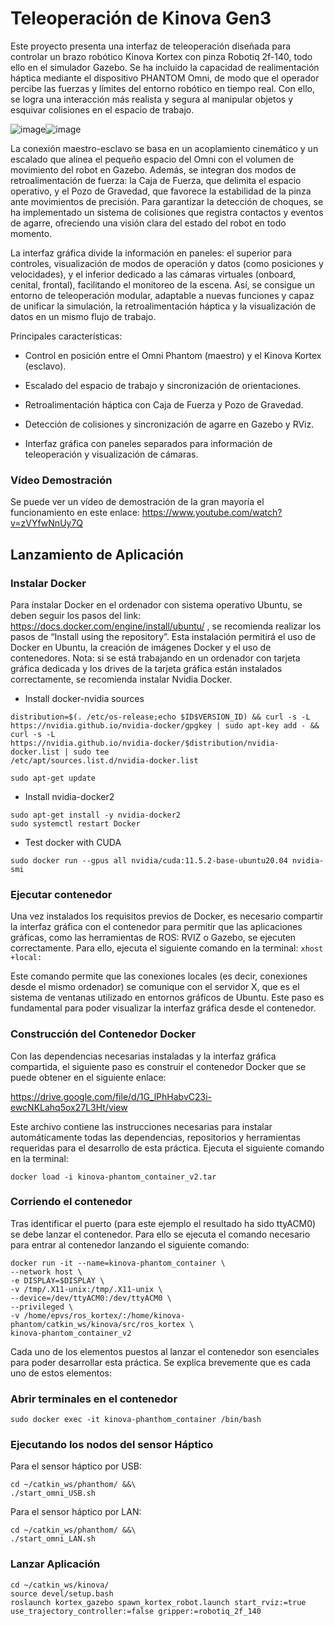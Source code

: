 # Teleoperación de Kinova Gen3
Este proyecto presenta una interfaz de teleoperación diseñada para controlar un brazo robótico Kinova Kortex con pinza Robotiq 2f-140, todo ello en el simulador Gazebo. Se ha incluido la capacidad de realimentación háptica mediante el dispositivo PHANTOM Omni, de modo que el operador percibe las fuerzas y límites del entorno robótico en tiempo real. Con ello, se logra una interacción más realista y segura al manipular objetos y esquivar colisiones en el espacio de trabajo.

![image](https://github.com/user-attachments/assets/1d47630d-c30c-460a-9187-67eeb6d705ad)![image](https://github.com/user-attachments/assets/48cad7a4-f44a-40e7-b150-27b9c83d09d1)


La conexión maestro-esclavo se basa en un acoplamiento cinemático y un escalado que alinea el pequeño espacio del Omni con el volumen de movimiento del robot en Gazebo. Además, se integran dos modos de retroalimentación de fuerza: la Caja de Fuerza, que delimita el espacio operativo, y el Pozo de Gravedad, que favorece la estabilidad de la pinza ante movimientos de precisión. Para garantizar la detección de choques, se ha implementado un sistema de colisiones que registra contactos y eventos de agarre, ofreciendo una visión clara del estado del robot en todo momento.

La interfaz gráfica divide la información en paneles: el superior para controles, visualización de modos de operación y datos (como posiciones y velocidades), y el inferior dedicado a las cámaras virtuales (onboard, cenital, frontal), facilitando el monitoreo de la escena. Así, se consigue un entorno de teleoperación modular, adaptable a nuevas funciones y capaz de unificar la simulación, la retroalimentación háptica y la visualización de datos en un mismo flujo de trabajo.

Principales características:

- Control en posición entre el Omni Phantom (maestro) y el Kinova Kortex (esclavo).

- Escalado del espacio de trabajo y sincronización de orientaciones.

- Retroalimentación háptica con Caja de Fuerza y Pozo de Gravedad.

- Detección de colisiones y sincronización de agarre en Gazebo y RViz.

- Interfaz gráfica con paneles separados para información de teleoperación y visualización de cámaras.

### Vídeo Demostración

Se puede ver un vídeo de demostración de la gran mayoría el funcionamiento en este enlace:
https://www.youtube.com/watch?v=zVYfwNnUy7Q


## Lanzamiento de Aplicación

### Instalar Docker
Para instalar Docker en el ordenador con sistema operativo Ubuntu, se deben seguir
los pasos del link: https://docs.docker.com/engine/install/ubuntu/ , se recomienda
realizar los pasos de “Install using the repository”. Esta instalación permitirá el
uso de Docker en Ubuntu, la creación de imágenes Docker y el uso de
contenedores.
Nota: si se está trabajando en un ordenador con tarjeta gráfica dedicada y los drives
de la tarjeta gráfica están instalados correctamente, se recomienda instalar Nvidia
Docker.

- Install docker-nvidia sources
```
distribution=$(. /etc/os-release;echo $ID$VERSION_ID) && curl -s -L
https://nvidia.github.io/nvidia-docker/gpgkey | sudo apt-key add - && curl -s -L
https://nvidia.github.io/nvidia-docker/$distribution/nvidia-docker.list | sudo tee
/etc/apt/sources.list.d/nvidia-docker.list

sudo apt-get update
```
- Install nvidia-docker2
```
sudo apt-get install -y nvidia-docker2
sudo systemctl restart Docker
```
- Test docker with CUDA
```
sudo docker run --gpus all nvidia/cuda:11.5.2-base-ubuntu20.04 nvidia-smi
```
### Ejecutar contenedor

Una vez instalados los requisitos previos de Docker, es necesario compartir la
interfaz gráfica con el contenedor para permitir que las aplicaciones gráficas, como
las herramientas de ROS: RVIZ o Gazebo, se ejecuten correctamente. Para ello,
ejecuta el siguiente comando en la terminal:
```xhost +local:```

Este comando permite que las conexiones locales (es decir, conexiones desde el
mismo ordenador) se comunique con el servidor X, que es el sistema de ventanas utilizado en entornos gráficos de Ubuntu. Este paso es fundamental para poder
visualizar la interfaz gráfica desde el contenedor.

### Construcción del Contenedor Docker
Con las dependencias necesarias instaladas y la interfaz gráfica compartida, el
siguiente paso es construir el contenedor Docker que se puede obtener en el siguiente enlace:

https://drive.google.com/file/d/1G_lPhHabvC23i-ewcNKLahq5ox27L3Ht/view

Este archivo contiene las instrucciones necesarias para instalar automáticamente
todas las dependencias, repositorios y herramientas requeridas para el desarrollo de
esta práctica. Ejecuta el siguiente comando en la terminal:
```
docker load -i kinova-phantom_container_v2.tar
```

### Corriendo el contenedor
Tras identificar el puerto (para este ejemplo el resultado ha sido ttyACM0) se debe
lanzar el contenedor. Para ello se ejecuta el comando necesario para entrar al
contenedor lanzando el siguiente comando:
```
docker run -it --name=kinova-phantom_container \
--network host \
-e DISPLAY=$DISPLAY \
-v /tmp/.X11-unix:/tmp/.X11-unix \
--device=/dev/ttyACM0:/dev/ttyACM0 \
--privileged \
-v /home/epvs/ros_kortex/:/home/kinova-phantom/catkin_ws/kinova/src/ros_kortex \
kinova-phantom_container_v2

```
Cada uno de los elementos puestos al lanzar el contenedor son esenciales para
poder desarrollar esta práctica. Se explica brevemente que es cada uno de estos
elementos:

### Abrir terminales en el contenedor
```
sudo docker exec -it kinova-phanthom_container /bin/bash
```

### Ejecutando los nodos del sensor Háptico

Para el sensor háptico por USB:
```
cd ~/catkin_ws/phanthom/ &&\
./start_omni_USB.sh
```

Para el sensor háptico por LAN:
```
cd ~/catkin_ws/phanthom/ &&\
./start_omni_LAN.sh
```

### Lanzar Aplicación
```
cd ~/catkin_ws/kinova/
source devel/setup.bash
roslaunch kortex_gazebo spawn_kortex_robot.launch start_rviz:=true
use_trajectory_controller:=false gripper:=robotiq_2f_140
```